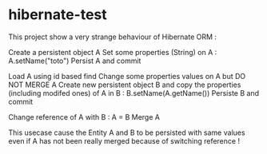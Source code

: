 # hibernate-test

This project show a very strange behaviour of Hibernate ORM : 

Create a persistent object A
Set some properties (String) on A : A.setName("toto")
Persist A and commit

Load A using id based find
Change some properties values on A but DO NOT MERGE A
Create new persistent object B and copy the properties (including modifed ones) of A in B : B.setName(A.getName())
Persiste B and commit

Change reference of A with B : A = B
Merge A 


This usecase cause the Entity A and B to be persisted with same values even if A has not been really merged because of switching reference !




